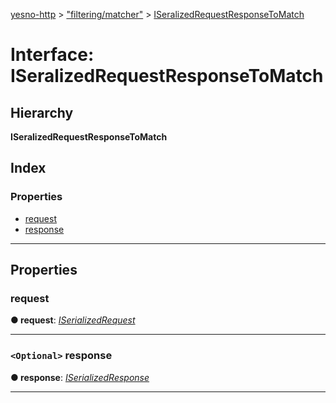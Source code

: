 [yesno-http](../README.md) > ["filtering/matcher"](../modules/_filtering_matcher_.md) > [ISeralizedRequestResponseToMatch](../interfaces/_filtering_matcher_.iseralizedrequestresponsetomatch.md)

# Interface: ISeralizedRequestResponseToMatch

## Hierarchy

**ISeralizedRequestResponseToMatch**

## Index

### Properties

* [request](_filtering_matcher_.iseralizedrequestresponsetomatch.md#request)
* [response](_filtering_matcher_.iseralizedrequestresponsetomatch.md#response)

---

## Properties

<a id="request"></a>

###  request

**● request**: *[ISerializedRequest](_http_serializer_.iserializedrequest.md)*

___
<a id="response"></a>

### `<Optional>` response

**● response**: *[ISerializedResponse](_http_serializer_.iserializedresponse.md)*

___

